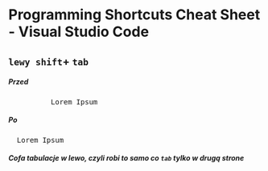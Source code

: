 # Programming Shortcuts Cheat Sheet - Visual Studio Code
## `lewy shift`+ `tab`
##### Przed
<pre><div>			Lorem Ipsum</div></pre>
##### Po
<pre><div>  Lorem Ipsum</div></pre>
##### Cofa tabulacje w lewo, czyli robi to samo co `tab` tylko w drugą strone
